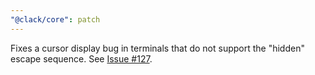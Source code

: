 ```yaml
---
"@clack/core": patch
---
```


Fixes a cursor display bug in terminals that do not support the "hidden" escape sequence. See [Issue #127](https://github.com/bombshell-dev/clack/issues/127).
